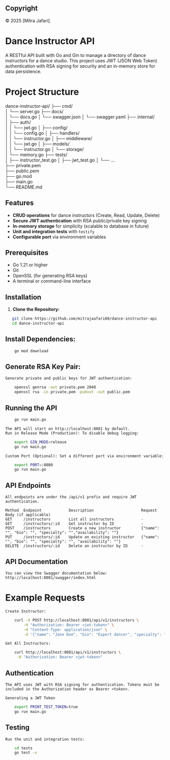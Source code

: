 ## Copyright

© 2025 [Mitra Jafari].

# Dance Instructor API

A RESTful API built with Go and Gin to manage a directory of dance instructors for a dance studio. This project uses JWT (JSON Web Token) authentication with RSA signing for security and an in-memory store for data persistence.

# Project Structure

dance-instructor-api/
├── cmd/                
│   └── server.go
├── docs/               
│   └── docs.go
│   └── swagger.json
│   └── swagger.yaml
├── internal/           
│   ├── auth/          
│   │   └── jwt.go
│   ├── config/       
│   │   └── config.go
│   ├── handlers/      
│   │   └── instructor.go
│   ├── middleware/    
│   │   └── jwt.go
│   ├── models/        
│   │   └── instructor.go
│   └── storage/      
│       └── memory.go
├── tests/             
│   ├── instructor_test.go
│   ├── jwt_test.go
│   └── ...          
├── private.pem        
├── public.pem         
├── go.mod             
├── main.go            
└── README.md         

## Features

- **CRUD operations** for dance instructors (Create, Read, Update, Delete)
- **Secure JWT authentication** with RSA public/private key signing
- **In-memory storage** for simplicity (scalable to database in future)
- **Unit and integration tests** with `testify`
- **Configurable port** via environment variables

## Prerequisites

- Go 1.21 or higher
- Git
- OpenSSL (for generating RSA keys)
- A terminal or command-line interface

## Installation

1. **Clone the Repository:**

```bash
   git clone https://github.com/mitrajaafari60/dance-instructor-api
   cd dance-instructor-api
```
## Install Dependencies:
```bash   
    go mod download
```
##  Generate RSA Key Pair: 

    Generate private and public keys for JWT authentication:
```bash
    openssl genrsa -out private.pem 2048
    openssl rsa -in private.pem -pubout -out public.pem
```

## Running the API

```bash
    go run main.go
```    
    The API will start on http://localhost:8081 by default.
    Run in Release Mode (Production): To disable debug logging:
```bash
    export GIN_MODE=release
    go run main.go
```
    Custom Port (Optional): Set a different port via environment variable:
```bash
    export PORT=:8080
    go run main.go
```
## API Endpoints

    All endpoints are under the /api/v1 prefix and require JWT authentication.

    Method	Endpoint	        Description	                    Request Body (if applicable)
    GET	    /instructors	    List all instructors	        -
    GET	    /instructors/:id	Get instructor by ID	        -
    POST	/instructors	    Create a new instructor         {"name": "", "bio": "", "specialty": "","availability": ""}
    PUT	    /instructors/:id	Update an existing instructor   {"name": "", "bio": "", "specialty": "", "availability": ""}
    DELETE	/instructors/:id	Delete an instructor by ID	    -

## API Documentation

    You can view the Swagger documentation below:
    http://localhost:8081/swagger/index.html

# Example Requests

    Create Instructor:
```bash
    curl -X POST http://localhost:8081/api/v1/instructors \
        -H "Authorization: Bearer <jwt-token>" \
        -H "Content-Type: application/json" \
        -d '{"name": "Jane Doe", "bio": "Expert dancer", "specialty": "Ballet", "availability": "Mon-Fri"}'
```
    Get All Instructors:
```bash
    curl http://localhost:8081/api/v1/instructors \
     -H "Authorization: Bearer <jwt-token>"
```

## Authentication

    The API uses JWT with RSA signing for authentication. Tokens must be included in the Authorization header as Bearer <token>.

    Generating a JWT Token
```bash
    export PRINT_TEST_TOKEN=true
    go run main.go
```
## Testing

    Run the unit and integration tests:
```bash    
    cd tests
    go test -v
```
